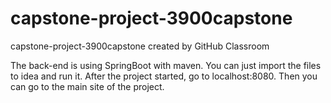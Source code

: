 # capstone-project-3900capstone
capstone-project-3900capstone created by GitHub Classroom

The back-end is using SpringBoot with maven. 
You can just import the files to idea and run it.
After the project started, go to localhost:8080. 
Then you can go to the main site of the project.
